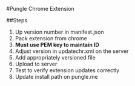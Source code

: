 #Pungle Chrome Extension

##Steps

1. Up version number in manifest.json
2. Pack extension from chrome
3. **Must use PEM key to maintain ID**
5. Adjust version in updatechr.xml on the server
6. Add appropriately versioned file
7. Upload to server
8. Test to verify extension updates correctly
9. Update install path on pungle.me